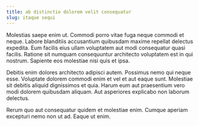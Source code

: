 ```yaml
---
title: ab distinctio dolorem velit consequatur
slug: itaque sequi
---
```


Molestias saepe enim ut. Commodi porro vitae fuga neque commodi et neque. Labore blanditiis accusantium quibusdam maxime repellat delectus expedita. Eum facilis eius ullam voluptatem aut modi consequatur quasi facilis. Ratione sit numquam consequuntur architecto voluptatem est in qui nostrum. Sapiente eos molestiae nisi quis et ipsa.

Debitis enim dolores architecto adipisci autem. Possimus nemo qui neque esse. Voluptate dolorem commodi enim et vel et aut eaque sunt. Molestiae sit debitis aliquid dignissimos et quia. Harum eum aut praesentium vero modi dolorem quibusdam aliquam. Aut asperiores explicabo non laborum delectus.

Rerum quo aut consequatur quidem et molestiae enim. Cumque aperiam excepturi nemo non ut ad. Eaque ut enim.
